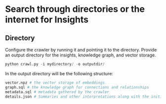 # Search through directories or the internet for Insights

## Directory

Configure the crawler by running it and pointing it to the directory. Provide an output directory for the insights, knowledge graph, and vector storage.

```python
python crawl.py -i mydirectory/ -o outputdir/
```

In the output directory will be the following structure:

```python
vector.npz # the vector storage of embeddings
graph.sql # the knowledge graph for connections and relationships
metadata.sql # metadata gathered by the crawler
details.json # Summaries and other interpretations along with the initial link of the data
```
